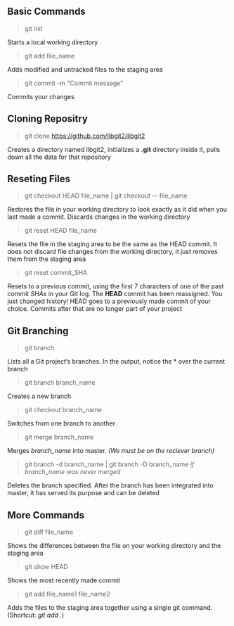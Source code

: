 ## Basic Commands
> git init

Starts a local working directory

> git add file_name

Adds modified and untracked files to the staging area

> git commit -m "Commit message"

Commits your changes

## Cloning Repositry

> git clone https://github.com/libgit2/libgit2

Creates a directory named libgit2, initializes a **.git** directory inside it, pulls down all the data for that repository

## Reseting Files

> git checkout HEAD file_name | git checkout -- file_name

Restores the file in your working directory to look exactly as it did when you last made a commit. Discards changes in the working directory

> git reset HEAD file_name

Resets the file in the staging area to be the same as the HEAD commit. It does not discard file changes from the working directory, it just removes them from the staging area

> git reset commit_SHA

Resets to a previous commit, using the first 7 characters of one of the past commit *SHAs* in your Git log. The **HEAD** commit has been reassigned. You just changed history! HEAD goes to a previously made commit of your choice. Commits after that are no longer part of your project

## Git Branching

> git branch

Lists all a Git project’s branches. In the output, notice the * over the current branch

> git branch branch_name

Creates a new branch

> git checkout branch_name

Switches from one branch to another

> git merge branch_name

Merges *branch_name* into master. *(We must be on the reciever branch)*

> git branch -d branch_name | git branch -D branch_name *if branch_name was never merged*

Deletes the branch specified. After the branch has been integrated into master, it has served its purpose and can be deleted

## More Commands

> git diff file_name

Shows the differences between the file on your working directory and the staging area

> git show HEAD

Shows the most recently made commit

> git add file_name1 file_name2

Adds the files to the staging area together using a single git command. (Shortcut: *git add .*)